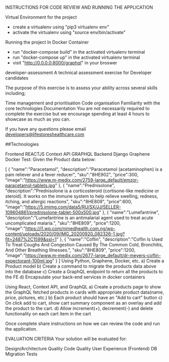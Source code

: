 
INSTRUCTIONS FOR CODE REVIEW AND RUNNING THE APPLICATION

Virtual Environment for the project
- create a virtualenv using "pip3 virtualenv env"
- activate the virtualenv using "source env/bin/activate"

 Running the project In Docker Container
 - run "docker-compose build" in the activated virtualenv terminal
- run "docker-compose up" in the activated virtualenv terminal
- visit "http://0.0.0.0:8000/graphql" in your broswer



developer-assessment
A technical assessment exercise for Developer candidates

The purpose of this exercise is to assess your ability across several skills including;

Time management and prioritisation
Code organisation
Familiarity with the core technologies
Documentation
You are not necessarily required to complete the exercise but we encourage spending at least 4 hours to showcase as much as you can.

If you have any questions please email developers@lifestoreshealthcare.com

##Technologies

Frontend
REACTJS
Context API
GRAPHQL
Backend
Django
Graphene
Docker
Test:
Given the Product data below:

[
    {
        "name":"Paracetamol",
        "description":"Paracetamol (acetaminophen) is a pain reliever and a fever reducer",
        "sku":"8HE902",
        "price":300,
        "image":"https://www.m-medix.com/2759-large_default/emzor-paracetamol-tablets.jpg"
    },
    {
        "name":"Prednisolone",
        "description":"Prednisolone is a corticosteroid (cortisone-like medicine or steroid). It works on the immune system to help relieve swelling, redness, itching, and allergic reactions",
        "sku":"8HE809",
        "price":600,
        "image":"https://5.imimg.com/data5/RU/SX/JJ/SELLER-109604861/prednisolone-tablet-500x500.jpg"
    },
    {
        "name":"Lumefantrine",
        "description":"Lumefantrine is an antimalarial agent used to treat acute uncomplicated malaria.",
        "sku":"8HE809",
        "price":1200,
        "image":"https://i1.wp.com/nimedhealth.com.ng/wp-content/uploads/2020/09/IMG_20200920_082326-1.jpg?fit=2487%2C1599&ssl=1"
    },
    {
        "name":"Coflin",
        "description":"Coflin Is Used To Treat Coughs And Congestion Caused By The Common Cold, Bronchitis, And Other Breathing Illnesses.",
        "sku":"8HE809",
        "price":1200,
        "image":"https://www.m-medix.com/2677-large_default/dr-meyers-coflin-expectorant-100ml.jpg"
    }
]
Using Python, Graphene, Docker, etc. a) Create a Product model b) Create a command to migrate the products data above into the database c) Create a GraphQL endpoint to return all the products to the FE d) Encapsulate your back-end services in docker containers

Using React, Context API, and GraphQL a) Create a products page to show the GraphQL fetched products in cards with appropriate product data(name, price, pictures, etc.) b) Each product should have an "Add to cart" button c) On click add to cart, show cart summary component as an overlay and add the product to the cart. d) Allow increment(+), decrement(-) and delete functionality on each cart item in the cart

Once complete share instructions on how we can review the code and run the application.

EVALUATION CRITERIA
Your solution will be evaluated for:

Design/Architecture Quality
Code Quality
User Experience (Frontend)
DB Migration
Tests
